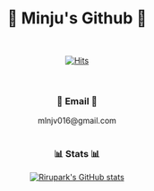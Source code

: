 <div align=center> <h1> 🐥 Minju's Github 🐥 </h1> </div>

</br>

<div align="center">

[![Hits](https://hits.seeyoufarm.com/api/count/incr/badge.svg?url=https%3A%2F%2Fgithub.com%2Frirupark&count_bg=%23000000&title_bg=%23000000&icon=github.svg&icon_color=%23FFFFFF&title=hits&edge_flat=false)](https://github.com/rirupark)

</div>

</br>

<div align="center"> <h3> 📮 Email 📮 </h3> </div>

<div align="center"> 
  mlnjv016@gmail.com
</div>

</br>

<div align="center"> <h3> 📊 Stats 📊 </h3> </div>

<div align="center">
  
[![Rirupark's GitHub stats](https://github-readme-stats.vercel.app/api?username=rirupark&show_icons=true&disable_animations=true&theme=cobalt)](https://github.com/rirupark)  
  
</div>

<!--
**rirupark/rirupark** is a ✨ _special_ ✨ repository because its `README.md` (this file) appears on your GitHub profile.

Here are some ideas to get you started:

- 🔭 I’m currently working on ...
- 🌱 I’m currently learning ...
- 👯 I’m looking to collaborate on ...
- 🤔 I’m looking for help with ...
- 💬 Ask me about ...
- 📫 How to reach me: ...
- 😄 Pronouns: ...
- ⚡ Fun fact: ...
-->
